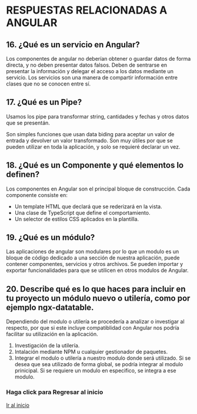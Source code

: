 # RESPUESTAS RELACIONADAS A ANGULAR

## 16.	¿Qué es un servicio en Angular?
Los componentes de angular no deberían obtener o guardar datos de forma directa, y no deben presentar datos falsos. Deben de sentrarse en presentar la información y delegar el acceso a los datos mediante un servicio.
Los servicios son una manera de compartir información entre clases que no se conocen entre sí.

## 17.	¿Qué es un Pipe?
Usamos los pipe para transformar string, cantidades y fechas y otros datos que se presentán.

Son simples funciones que usan data biding para aceptar un valor de entrada y devolver un valor transformado. Son muy útiles por que se pueden utilizar en toda la aplicación, y solo se requieré declarar un vez.

## 18.	¿Qué es un Componente y qué elementos lo definen?

Los componentes en Angular son el principal bloque de construcción. Cada componente consiste en:

- Un template HTML que declará que se rederizará en la vista.
- Una clase de TypeScript que define el comportamiento.
- Un selector de estilos CSS aplicados en la plantilla.

## 19.	¿Qué es un módulo?
Las aplicaciones de angular son modulares por lo que un modulo es un bloque de código dedicado a una sección de nuestra aplicación, puede contener componentes, servicios y otros archivos. Se pueden importar y exportar funcionalidades para que se utilicen en otros modulos de Angular.

## 20.	Describe qué es lo que haces para incluir en tu proyecto un módulo nuevo o utilería, como por ejemplo ngx-datatable.

Dependiendo del modulo o utilería se procedería a analizar o investigar al respecto, por que si este incluye compatiblidad con Angular nos podría facilitar su utilización en la aplicación.

1. Investigación de la utilería.
2. Intalación mediante NPM u cualquier gestionador de paquetes.
3. Integrar el modulo o utilería a nuestro modulo donde será utilizado. Si se desea que sea utilizado de forma global, se podría integrar al modulo prinicipal. Si se requiere un modulo en especifico, se integra a ese modulo.

### Haga click para Regresar al inicio
[Ir al inicio](../readme.md)